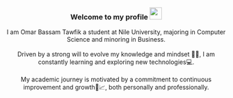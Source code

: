 <h3 align="center">
  Welcome to my profile
  <img src="https://media.giphy.com/media/hvRJCLFzcasrR4ia7z/giphy.gif" width="28">
</h3>
<p align="center">
I am Omar Bassam Tawfik a student at Nile University, majoring in Computer Science and minoring in Business. <br><br>
Driven by a strong will to evolve my knowledge and mindset 🧠✨, I am constantly learning and exploring new technologies💻. <br><br>
My academic journey is motivated by a commitment to continuous improvement and growth🚀📈, both personally and professionally.
</p>
